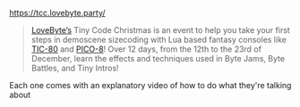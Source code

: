 https://tcc.lovebyte.party/

> [LoveByte’s](https://lovebyte.party) Tiny Code Christmas is an event to help you take your first steps in demoscene sizecoding with Lua based fantasy consoles like [TIC-80](https://tic80.com/) and [PICO-8](https://www.lexaloffle.com/pico-8.php)! Over 12 days, from the 12th to the 23rd of December, learn the effects and techniques used in Byte Jams, Byte Battles, and Tiny Intros!

Each one comes with an explanatory video of how to do what they're talking about